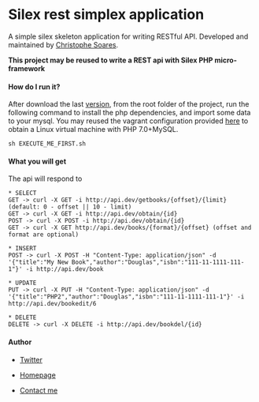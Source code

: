 # Silex rest simplex application

A simple silex skeleton application for writing RESTful API. Developed and maintained by [Christophe Soares](http://homepage.ufp.pt/~csoares).

**This project may be reused to write a REST api with Silex PHP micro-framework**

#### How do I run it?
After download the last [version](https://github.com/csoares/silexrest_template), from the root folder of the project, run the following command to install the php dependencies, and import some data to your mysql.
You may reused the vagrant configuration provided [here](https://github.com/csoares/vagrant-php7) to obtain a Linux virtual machine with PHP 7.0+MySQL.

```
sh EXECUTE_ME_FIRST.sh
```

#### What you will get
The api will respond to
```
* SELECT
GET -> curl -X GET -i http://api.dev/getbooks/{offset}/{limit} (default: 0 - offset || 10 - limit)
GET -> curl -X GET -i http://api.dev/obtain/{id}
POST -> curl -X POST -i http://api.dev/obtain/{id}
GET -> curl -X GET http://api.dev/books/{format}/{offset} (offset and format are optional)

* INSERT
POST -> curl -X POST -H "Content-Type: application/json" -d '{"title":"My New Book","author":"Douglas","isbn":"111-11-1111-111-1"}' -i http://api.dev/book

* UPDATE
PUT -> curl -X PUT -H "Content-Type: application/json" -d '{"title":"PHP2","author":"Douglas","isbn":"111-11-1111-111-1"}' -i http://api.dev/bookedit/6

* DELETE
DELETE -> curl -X DELETE -i http://api.dev/bookdel/{id}
```



#### Author


* [Twitter](https://twitter.com/soareschris)

* [Homepage](http://homepage.ufp.pt/~csoares)

* [Contact me](mailto:csoares@ufp.edu.pt)



